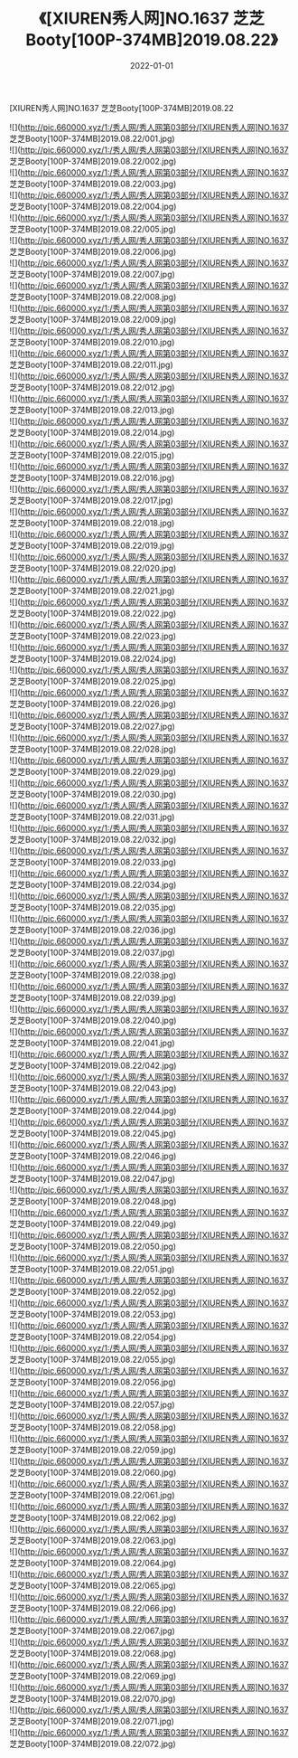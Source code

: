 ﻿---
layout: post
title:  《[XIUREN秀人网]NO.1637 芝芝Booty[100P-374MB]2019.08.22》
date:   2022-01-01
img: http://pic.660000.xyz/1:/秀人网/秀人网第03部分/[XIUREN秀人网]NO.1637 芝芝Booty[100P-374MB]2019.08.22/000.jpg
categories: [美女, 清纯, 唯美]
---

[XIUREN秀人网]NO.1637 芝芝Booty[100P-374MB]2019.08.22

 ![](http://pic.660000.xyz/1:/秀人网/秀人网第03部分/[XIUREN秀人网]NO.1637 芝芝Booty[100P-374MB]2019.08.22/001.jpg) <br>![](http://pic.660000.xyz/1:/秀人网/秀人网第03部分/[XIUREN秀人网]NO.1637 芝芝Booty[100P-374MB]2019.08.22/002.jpg) <br>![](http://pic.660000.xyz/1:/秀人网/秀人网第03部分/[XIUREN秀人网]NO.1637 芝芝Booty[100P-374MB]2019.08.22/003.jpg) <br>![](http://pic.660000.xyz/1:/秀人网/秀人网第03部分/[XIUREN秀人网]NO.1637 芝芝Booty[100P-374MB]2019.08.22/004.jpg) <br>![](http://pic.660000.xyz/1:/秀人网/秀人网第03部分/[XIUREN秀人网]NO.1637 芝芝Booty[100P-374MB]2019.08.22/005.jpg) <br>![](http://pic.660000.xyz/1:/秀人网/秀人网第03部分/[XIUREN秀人网]NO.1637 芝芝Booty[100P-374MB]2019.08.22/006.jpg) <br>![](http://pic.660000.xyz/1:/秀人网/秀人网第03部分/[XIUREN秀人网]NO.1637 芝芝Booty[100P-374MB]2019.08.22/007.jpg) <br>![](http://pic.660000.xyz/1:/秀人网/秀人网第03部分/[XIUREN秀人网]NO.1637 芝芝Booty[100P-374MB]2019.08.22/008.jpg) <br>![](http://pic.660000.xyz/1:/秀人网/秀人网第03部分/[XIUREN秀人网]NO.1637 芝芝Booty[100P-374MB]2019.08.22/009.jpg) <br>![](http://pic.660000.xyz/1:/秀人网/秀人网第03部分/[XIUREN秀人网]NO.1637 芝芝Booty[100P-374MB]2019.08.22/010.jpg) <br>![](http://pic.660000.xyz/1:/秀人网/秀人网第03部分/[XIUREN秀人网]NO.1637 芝芝Booty[100P-374MB]2019.08.22/011.jpg) <br>![](http://pic.660000.xyz/1:/秀人网/秀人网第03部分/[XIUREN秀人网]NO.1637 芝芝Booty[100P-374MB]2019.08.22/012.jpg) <br>![](http://pic.660000.xyz/1:/秀人网/秀人网第03部分/[XIUREN秀人网]NO.1637 芝芝Booty[100P-374MB]2019.08.22/013.jpg) <br>![](http://pic.660000.xyz/1:/秀人网/秀人网第03部分/[XIUREN秀人网]NO.1637 芝芝Booty[100P-374MB]2019.08.22/014.jpg) <br>![](http://pic.660000.xyz/1:/秀人网/秀人网第03部分/[XIUREN秀人网]NO.1637 芝芝Booty[100P-374MB]2019.08.22/015.jpg) <br>![](http://pic.660000.xyz/1:/秀人网/秀人网第03部分/[XIUREN秀人网]NO.1637 芝芝Booty[100P-374MB]2019.08.22/016.jpg) <br>![](http://pic.660000.xyz/1:/秀人网/秀人网第03部分/[XIUREN秀人网]NO.1637 芝芝Booty[100P-374MB]2019.08.22/017.jpg) <br>![](http://pic.660000.xyz/1:/秀人网/秀人网第03部分/[XIUREN秀人网]NO.1637 芝芝Booty[100P-374MB]2019.08.22/018.jpg) <br>![](http://pic.660000.xyz/1:/秀人网/秀人网第03部分/[XIUREN秀人网]NO.1637 芝芝Booty[100P-374MB]2019.08.22/019.jpg) <br>![](http://pic.660000.xyz/1:/秀人网/秀人网第03部分/[XIUREN秀人网]NO.1637 芝芝Booty[100P-374MB]2019.08.22/020.jpg) <br>![](http://pic.660000.xyz/1:/秀人网/秀人网第03部分/[XIUREN秀人网]NO.1637 芝芝Booty[100P-374MB]2019.08.22/021.jpg) <br>![](http://pic.660000.xyz/1:/秀人网/秀人网第03部分/[XIUREN秀人网]NO.1637 芝芝Booty[100P-374MB]2019.08.22/022.jpg) <br>![](http://pic.660000.xyz/1:/秀人网/秀人网第03部分/[XIUREN秀人网]NO.1637 芝芝Booty[100P-374MB]2019.08.22/023.jpg) <br>![](http://pic.660000.xyz/1:/秀人网/秀人网第03部分/[XIUREN秀人网]NO.1637 芝芝Booty[100P-374MB]2019.08.22/024.jpg) <br>![](http://pic.660000.xyz/1:/秀人网/秀人网第03部分/[XIUREN秀人网]NO.1637 芝芝Booty[100P-374MB]2019.08.22/025.jpg) <br>![](http://pic.660000.xyz/1:/秀人网/秀人网第03部分/[XIUREN秀人网]NO.1637 芝芝Booty[100P-374MB]2019.08.22/026.jpg) <br>![](http://pic.660000.xyz/1:/秀人网/秀人网第03部分/[XIUREN秀人网]NO.1637 芝芝Booty[100P-374MB]2019.08.22/027.jpg) <br>![](http://pic.660000.xyz/1:/秀人网/秀人网第03部分/[XIUREN秀人网]NO.1637 芝芝Booty[100P-374MB]2019.08.22/028.jpg) <br>![](http://pic.660000.xyz/1:/秀人网/秀人网第03部分/[XIUREN秀人网]NO.1637 芝芝Booty[100P-374MB]2019.08.22/029.jpg) <br>![](http://pic.660000.xyz/1:/秀人网/秀人网第03部分/[XIUREN秀人网]NO.1637 芝芝Booty[100P-374MB]2019.08.22/030.jpg) <br>![](http://pic.660000.xyz/1:/秀人网/秀人网第03部分/[XIUREN秀人网]NO.1637 芝芝Booty[100P-374MB]2019.08.22/031.jpg) <br>![](http://pic.660000.xyz/1:/秀人网/秀人网第03部分/[XIUREN秀人网]NO.1637 芝芝Booty[100P-374MB]2019.08.22/032.jpg) <br>![](http://pic.660000.xyz/1:/秀人网/秀人网第03部分/[XIUREN秀人网]NO.1637 芝芝Booty[100P-374MB]2019.08.22/033.jpg) <br>![](http://pic.660000.xyz/1:/秀人网/秀人网第03部分/[XIUREN秀人网]NO.1637 芝芝Booty[100P-374MB]2019.08.22/034.jpg) <br>![](http://pic.660000.xyz/1:/秀人网/秀人网第03部分/[XIUREN秀人网]NO.1637 芝芝Booty[100P-374MB]2019.08.22/035.jpg) <br>![](http://pic.660000.xyz/1:/秀人网/秀人网第03部分/[XIUREN秀人网]NO.1637 芝芝Booty[100P-374MB]2019.08.22/036.jpg) <br>![](http://pic.660000.xyz/1:/秀人网/秀人网第03部分/[XIUREN秀人网]NO.1637 芝芝Booty[100P-374MB]2019.08.22/037.jpg) <br>![](http://pic.660000.xyz/1:/秀人网/秀人网第03部分/[XIUREN秀人网]NO.1637 芝芝Booty[100P-374MB]2019.08.22/038.jpg) <br>![](http://pic.660000.xyz/1:/秀人网/秀人网第03部分/[XIUREN秀人网]NO.1637 芝芝Booty[100P-374MB]2019.08.22/039.jpg) <br>![](http://pic.660000.xyz/1:/秀人网/秀人网第03部分/[XIUREN秀人网]NO.1637 芝芝Booty[100P-374MB]2019.08.22/040.jpg) <br>![](http://pic.660000.xyz/1:/秀人网/秀人网第03部分/[XIUREN秀人网]NO.1637 芝芝Booty[100P-374MB]2019.08.22/041.jpg) <br>![](http://pic.660000.xyz/1:/秀人网/秀人网第03部分/[XIUREN秀人网]NO.1637 芝芝Booty[100P-374MB]2019.08.22/042.jpg) <br>![](http://pic.660000.xyz/1:/秀人网/秀人网第03部分/[XIUREN秀人网]NO.1637 芝芝Booty[100P-374MB]2019.08.22/043.jpg) <br>![](http://pic.660000.xyz/1:/秀人网/秀人网第03部分/[XIUREN秀人网]NO.1637 芝芝Booty[100P-374MB]2019.08.22/044.jpg) <br>![](http://pic.660000.xyz/1:/秀人网/秀人网第03部分/[XIUREN秀人网]NO.1637 芝芝Booty[100P-374MB]2019.08.22/045.jpg) <br>![](http://pic.660000.xyz/1:/秀人网/秀人网第03部分/[XIUREN秀人网]NO.1637 芝芝Booty[100P-374MB]2019.08.22/046.jpg) <br>![](http://pic.660000.xyz/1:/秀人网/秀人网第03部分/[XIUREN秀人网]NO.1637 芝芝Booty[100P-374MB]2019.08.22/047.jpg) <br>![](http://pic.660000.xyz/1:/秀人网/秀人网第03部分/[XIUREN秀人网]NO.1637 芝芝Booty[100P-374MB]2019.08.22/048.jpg) <br>![](http://pic.660000.xyz/1:/秀人网/秀人网第03部分/[XIUREN秀人网]NO.1637 芝芝Booty[100P-374MB]2019.08.22/049.jpg) <br>![](http://pic.660000.xyz/1:/秀人网/秀人网第03部分/[XIUREN秀人网]NO.1637 芝芝Booty[100P-374MB]2019.08.22/050.jpg) <br>![](http://pic.660000.xyz/1:/秀人网/秀人网第03部分/[XIUREN秀人网]NO.1637 芝芝Booty[100P-374MB]2019.08.22/051.jpg) <br>![](http://pic.660000.xyz/1:/秀人网/秀人网第03部分/[XIUREN秀人网]NO.1637 芝芝Booty[100P-374MB]2019.08.22/052.jpg) <br>![](http://pic.660000.xyz/1:/秀人网/秀人网第03部分/[XIUREN秀人网]NO.1637 芝芝Booty[100P-374MB]2019.08.22/053.jpg) <br>![](http://pic.660000.xyz/1:/秀人网/秀人网第03部分/[XIUREN秀人网]NO.1637 芝芝Booty[100P-374MB]2019.08.22/054.jpg) <br>![](http://pic.660000.xyz/1:/秀人网/秀人网第03部分/[XIUREN秀人网]NO.1637 芝芝Booty[100P-374MB]2019.08.22/055.jpg) <br>![](http://pic.660000.xyz/1:/秀人网/秀人网第03部分/[XIUREN秀人网]NO.1637 芝芝Booty[100P-374MB]2019.08.22/056.jpg) <br>![](http://pic.660000.xyz/1:/秀人网/秀人网第03部分/[XIUREN秀人网]NO.1637 芝芝Booty[100P-374MB]2019.08.22/057.jpg) <br>![](http://pic.660000.xyz/1:/秀人网/秀人网第03部分/[XIUREN秀人网]NO.1637 芝芝Booty[100P-374MB]2019.08.22/058.jpg) <br>![](http://pic.660000.xyz/1:/秀人网/秀人网第03部分/[XIUREN秀人网]NO.1637 芝芝Booty[100P-374MB]2019.08.22/059.jpg) <br>![](http://pic.660000.xyz/1:/秀人网/秀人网第03部分/[XIUREN秀人网]NO.1637 芝芝Booty[100P-374MB]2019.08.22/060.jpg) <br>![](http://pic.660000.xyz/1:/秀人网/秀人网第03部分/[XIUREN秀人网]NO.1637 芝芝Booty[100P-374MB]2019.08.22/061.jpg) <br>![](http://pic.660000.xyz/1:/秀人网/秀人网第03部分/[XIUREN秀人网]NO.1637 芝芝Booty[100P-374MB]2019.08.22/062.jpg) <br>![](http://pic.660000.xyz/1:/秀人网/秀人网第03部分/[XIUREN秀人网]NO.1637 芝芝Booty[100P-374MB]2019.08.22/063.jpg) <br>![](http://pic.660000.xyz/1:/秀人网/秀人网第03部分/[XIUREN秀人网]NO.1637 芝芝Booty[100P-374MB]2019.08.22/064.jpg) <br>![](http://pic.660000.xyz/1:/秀人网/秀人网第03部分/[XIUREN秀人网]NO.1637 芝芝Booty[100P-374MB]2019.08.22/065.jpg) <br>![](http://pic.660000.xyz/1:/秀人网/秀人网第03部分/[XIUREN秀人网]NO.1637 芝芝Booty[100P-374MB]2019.08.22/066.jpg) <br>![](http://pic.660000.xyz/1:/秀人网/秀人网第03部分/[XIUREN秀人网]NO.1637 芝芝Booty[100P-374MB]2019.08.22/067.jpg) <br>![](http://pic.660000.xyz/1:/秀人网/秀人网第03部分/[XIUREN秀人网]NO.1637 芝芝Booty[100P-374MB]2019.08.22/068.jpg) <br>![](http://pic.660000.xyz/1:/秀人网/秀人网第03部分/[XIUREN秀人网]NO.1637 芝芝Booty[100P-374MB]2019.08.22/069.jpg) <br>![](http://pic.660000.xyz/1:/秀人网/秀人网第03部分/[XIUREN秀人网]NO.1637 芝芝Booty[100P-374MB]2019.08.22/070.jpg) <br>![](http://pic.660000.xyz/1:/秀人网/秀人网第03部分/[XIUREN秀人网]NO.1637 芝芝Booty[100P-374MB]2019.08.22/071.jpg) <br>![](http://pic.660000.xyz/1:/秀人网/秀人网第03部分/[XIUREN秀人网]NO.1637 芝芝Booty[100P-374MB]2019.08.22/072.jpg) <br>
